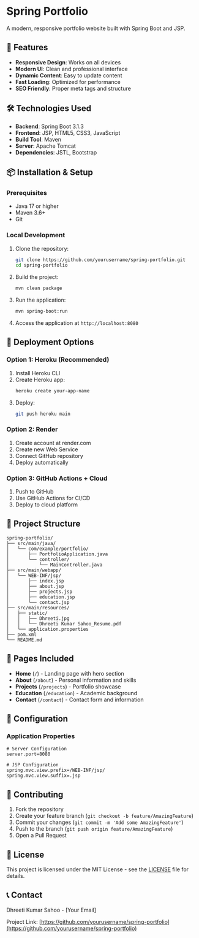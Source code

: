 # Spring Portfolio

A modern, responsive portfolio website built with Spring Boot and JSP.

## 🚀 Features

- **Responsive Design**: Works on all devices
- **Modern UI**: Clean and professional interface
- **Dynamic Content**: Easy to update content
- **Fast Loading**: Optimized for performance
- **SEO Friendly**: Proper meta tags and structure

## 🛠️ Technologies Used

- **Backend**: Spring Boot 3.1.3
- **Frontend**: JSP, HTML5, CSS3, JavaScript
- **Build Tool**: Maven
- **Server**: Apache Tomcat
- **Dependencies**: JSTL, Bootstrap

## 📦 Installation & Setup

### Prerequisites
- Java 17 or higher
- Maven 3.6+
- Git

### Local Development
1. Clone the repository:
   ```bash
   git clone https://github.com/yourusername/spring-portfolio.git
   cd spring-portfolio
   ```

2. Build the project:
   ```bash
   mvn clean package
   ```

3. Run the application:
   ```bash
   mvn spring-boot:run
   ```

4. Access the application at `http://localhost:8080`

## 🚀 Deployment Options

### Option 1: Heroku (Recommended)
1. Install Heroku CLI
2. Create Heroku app:
   ```bash
   heroku create your-app-name
   ```
3. Deploy:
   ```bash
   git push heroku main
   ```

### Option 2: Render
1. Create account at render.com
2. Create new Web Service
3. Connect GitHub repository
4. Deploy automatically

### Option 3: GitHub Actions + Cloud
1. Push to GitHub
2. Use GitHub Actions for CI/CD
3. Deploy to cloud platform

## 📁 Project Structure

```
spring-portfolio/
├── src/main/java/
│   └── com/example/portfolio/
│       ├── PortfolioApplication.java
│       └── controller/
│           └── MainController.java
├── src/main/webapp/
│   └── WEB-INF/jsp/
│       ├── index.jsp
│       ├── about.jsp
│       ├── projects.jsp
│       ├── education.jsp
│       └── contact.jsp
├── src/main/resources/
│   ├── static/
│   │   ├── Dhreeti.jpg
│   │   └── Dhreeti Kumar Sahoo_Resume.pdf
│   └── application.properties
├── pom.xml
└── README.md
```

## 🎯 Pages Included

- **Home** (`/`) - Landing page with hero section
- **About** (`/about`) - Personal information and skills
- **Projects** (`/projects`) - Portfolio showcase
- **Education** (`/education`) - Academic background
- **Contact** (`/contact`) - Contact form and information

## 🔧 Configuration

### Application Properties
```properties
# Server Configuration
server.port=8080

# JSP Configuration
spring.mvc.view.prefix=/WEB-INF/jsp/
spring.mvc.view.suffix=.jsp
```

## 🤝 Contributing

1. Fork the repository
2. Create your feature branch (`git checkout -b feature/AmazingFeature`)
3. Commit your changes (`git commit -m 'Add some AmazingFeature'`)
4. Push to the branch (`git push origin feature/AmazingFeature`)
5. Open a Pull Request

## 📄 License

This project is licensed under the MIT License - see the [LICENSE](LICENSE) file for details.

## 📞 Contact

Dhreeti Kumar Sahoo - [Your Email]

Project Link: [https://github.com/yourusername/spring-portfolio](https://github.com/yourusername/spring-portfolio)
